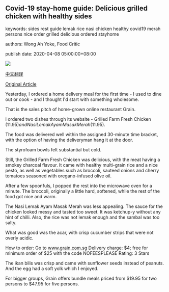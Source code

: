 ## Covid-19 stay-home guide: Delicious grilled chicken with healthy sides

keywords: sides rest guide lemak rice nasi chicken healthy covid19 merah persons nice order grilled delicious ordered stayhome

authors: Wong Ah Yoke, Food Critic

publish date: 2020-04-08 05:00:00+08:00

![](https://www.straitstimes.com/sites/default/files/styles/x_large/public/articles/2020/04/08/nz_nlamm_080433.jpg?itok=T6gPIXms)

[中文翻译](Covid-19%20stay-home%20guide%3A%20Delicious%20grilled%20chicken%20with%20healthy%20sides_zh.md)

[Original Article](https://www.straitstimes.com/lifestyle/food/delicious-grilled-chicken-with-healthy-sides)

Yesterday, I ordered a home delivery meal for the first time - I used to dine out or cook - and I thought I'd start with something wholesome.

That is the sales pitch of home-grown online restaurant Grain.

I ordered two dishes through its website - Grilled Farm Fresh Chicken ($11.95) and Nasi Lemak Ayam Masak Merah ($11.95).

The food was delivered well within the assigned 30-minute time bracket, with the option of having the deliveryman hang it at the door.

The styrofoam bowls felt substantial but cold.

Still, the Grilled Farm Fresh Chicken was delicious, with the meat having a smokey charcoal flavour. It came with healthy multi-grain rice and a nice pesto, as well as vegetables such as broccoli, sauteed onions and cherry tomatoes seasoned with oregano-infused olive oil.

After a few spoonfuls, I popped the rest into the microwave oven for a minute. The broccoli, originally a little hard, softened, while the rest of the food got nice and warm.

The Nasi Lemak Ayam Masak Merah was less appealing. The sauce for the chicken looked messy and tasted too sweet. It was ketchup-y without any hint of chilli. Also, the rice was not lemak enough and the sambal was too salty.

What was good was the acar, with crisp cucumber strips that were not overly acidic.

How to order: Go to www.grain.com.sg Delivery charge: $4; free for minimum order of $25 with the code NOFEESPLEASE Rating: 3 Stars

The ikan bilis was crisp and came with sunflower seeds instead of peanuts. And the egg had a soft yolk which I enjoyed.

For bigger groups, Grain offers bundle meals priced from $19.95 for two persons to $47.95 for five persons.